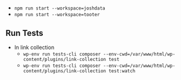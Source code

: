 #

##

- `npm run start --workspace=joshdata`
- `npm run start --workspace=tooter`

## Run Tests

- In link collection
    - `wp-env run tests-cli composer --env-cwd=/var/www/html/wp-content/plugins/link-collection test`
    - `wp-env run tests-cli composer --env-cwd=/var/www/html/wp-content/plugins/link-collection test:watch`

